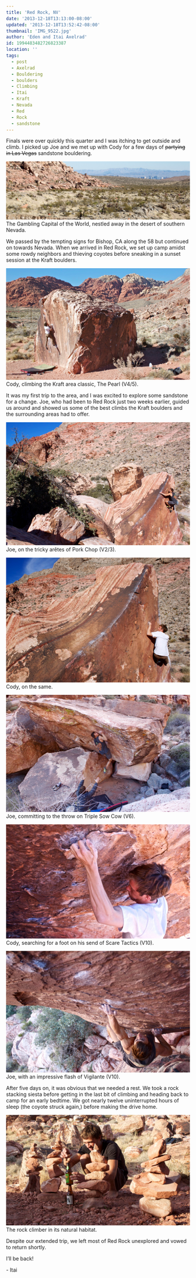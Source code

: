 ```yaml
---
title: 'Red Rock, NV'
date: '2013-12-18T13:13:00-08:00'
updated: '2013-12-18T13:52:42-08:00'
thumbnail: 'IMG_9522.jpg'
author: 'Eden and Itai Axelrad'
id: 1994483482726823387
location: ''
tags:
  - post
  - Axelrad
  - Bouldering
  - boulders
  - Climbing
  - Itai
  - Kraft
  - Nevada
  - Red
  - Rock
  - sandstone
---
```

Finals were over quickly this quarter and I was itching to get outside and climb. I picked up Joe and we met up with Cody for a few days of ~~partying in Las Vegas~~ sandstone bouldering.

![image alt](/images/IMG_9522.jpg)The Gambling Capital of the World, nestled away in the desert of southern Nevada.

We passed by the tempting signs for Bishop, CA along the 58 but continued on towards Nevada. When we arrived in Red Rock, we set up camp amidst some rowdy neighbors and thieving coyotes before sneaking in a sunset session at the Kraft boulders.

![image alt](/images/IMG_9485.jpg)Cody, climbing the Kraft area classic, The Pearl (V4/5).

It was my first trip to the area, and I was excited to explore some sandstone for a change. Joe, who had been to Red Rock just two weeks earlier, guided us around and showed us some of the best climbs the Kraft boulders and the surrounding areas had to offer.

![image alt](/images/IMG_9501.jpg)Joe, on the tricky arêtes of Pork Chop (V2/3).

![image alt](/images/IMG_9506.jpg)Cody, on the same.

![image alt](/images/IMG_9511.jpg)Joe, committing to the throw on Triple Sow Cow (V6).

![image alt](/images/IMG_9539.jpg)Cody, searching for a foot on his send of Scare Tactics (V10).

![image alt](/images/IMG_9541.jpg)Joe, with an impressive flash of Vigilante (V10).

After five days on, it was obvious that we needed a rest. We took a rock stacking siesta before getting in the last bit of climbing and heading back to camp for an early bedtime. We got nearly twelve uninterrupted hours of sleep (the coyote struck again,) before making the drive home.

![image alt](/images/IMG_9571.jpg)The rock climber in its natural habitat.

Despite our extended trip, we left most of Red Rock unexplored and vowed to return shortly. 

I’ll be back!

\- Itai
